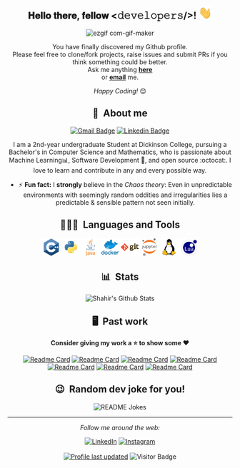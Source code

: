 <div align="center">
<h2> 𝐇𝐞𝐥𝐥𝐨 𝐭𝐡𝐞𝐫𝐞, 𝐟𝐞𝐥𝐥𝐨𝐰 <𝚍𝚎𝚟𝚎𝚕𝚘𝚙𝚎𝚛𝚜/>! <img src="https://github.com/ABSphreak/ABSphreak/blob/master/gifs/Hi.gif" width="30"></h2>
</div>

<div align="center" width="50">

![ezgif com-gif-maker](https://user-images.githubusercontent.com/98346408/205467195-d595274e-f00f-440e-98aa-fa92bb56779d.gif)

</div>


<div align="center">
  
You have finally discovered my Github profile. <br>
Please feel free to clone/fork projects, raise issues and submit PRs if you think something could be better. <br>
Ask me anything <a href="https://github.com/Shahir-47/Shahir-47/issues/new"><b>here</b></a><br>
or <a href="mailto:ahmeds@dickinson.edu"><b>email</b></a> me.

<i>Happy Coding!</i> 😊
 
</div>

<div align="center">

## 👨 &nbsp;About me

[![Gmail Badge](https://img.shields.io/badge/-ahmeds@dickinson.edu-c14438?style=flat&logo=Gmail&logoColor=white)](mailto:ahmeds@dickinson.edu "Connect via Email")
[![Linkedin Badge](https://img.shields.io/badge/-Shahir%20Ahmed-0072b1?style=flat&logo=Linkedin&logoColor=white)](https://www.linkedin.com/in/shahir47// "Connect on LinkedIn")


I am a 2nd-year undergraduate Student at Dickinson College, pursuing a Bachelor's in Computer Science and Mathematics, who is passionate about  Machine Learning:bar_chart:, Software Development :snake:, and open source :octocat:. I love to learn and contribute in any and every possible way.

- ⚡ **Fun fact:** I **strongly** believe in the *Chaos theory*: Even in unpredictable environments with seemingly random oddities and irregularities lies a predictable & sensible pattern not seen initially.

</div>
<div align="center">
  
 ## 👨🏻‍💻 &nbsp;Languages and Tools <br />
  <code><img height="40" src="https://raw.githubusercontent.com/github/explore/80688e429a7d4ef2fca1e82350fe8e3517d3494d/topics/cpp/cpp.png"></code>
  <code><img height="40" src="https://raw.githubusercontent.com/github/explore/80688e429a7d4ef2fca1e82350fe8e3517d3494d/topics/python/python.png"></code>
  <code><img height="40" src="https://raw.githubusercontent.com/github/explore/80688e429a7d4ef2fca1e82350fe8e3517d3494d/topics/java/java.png"></code>
  <code><img height="40" src="https://raw.githubusercontent.com/github/explore/80688e429a7d4ef2fca1e82350fe8e3517d3494d/topics/docker/docker.png"></code>
  <code><img height="40" src="https://raw.githubusercontent.com/github/explore/80688e429a7d4ef2fca1e82350fe8e3517d3494d/topics/git/git.png"></code>
  <code><img height="40" src="https://raw.githubusercontent.com/github/explore/80688e429a7d4ef2fca1e82350fe8e3517d3494d/topics/jupyter-notebook/jupyter-notebook.png"></code>
  <code><img height="40" src="https://raw.githubusercontent.com/github/explore/80688e429a7d4ef2fca1e82350fe8e3517d3494d/topics/linux/linux.png"></code>
  <code><img height="40" src="https://raw.githubusercontent.com/github/explore/80688e429a7d4ef2fca1e82350fe8e3517d3494d/topics/lua/lua.png"></code>
</div>
<div align="center">

## 📊 &nbsp;Stats
<img align="center" src="https://github-readme-stats-2cpj.vercel.app/api?username=Shahir-47&include_all_commits=true&count_private=true&show_icons=true&line_height=20&title_color=7A7ADB&icon_color=2234AE&text_color=D3D3D3&bg_color=0,000000,130F40" alt="Shahir's Github Stats">

  
  
 ## 🖥 &nbsp;Past work

<strong>Consider giving my work a :star: to show some :heart:</strong>

[![Readme Card](https://github-readme-stats-2cpj.vercel.app/api/pin/?username=Shahir-47&repo=Todo-List&bg_color=0d1116&title_color=ce09ec&text_color=a4aacb&icon_color=007ec6)](https://github.com/Shahir-47/https://github.com/Shahir-47/Todo-List) 
[![Readme Card](https://github-readme-stats-2cpj.vercel.app/api/pin/?username=Shahir-47&repo=Weather-Whiz&bg_color=0d1116&title_color=ce09ec&text_color=a4aacb&icon_color=007ec6)](https://github.com/Shahir-47/Weather-Whiz)
[![Readme Card](https://github-readme-stats-2cpj.vercel.app/api/pin/?username=Shahir-47&repo=Calculator&bg_color=0d1116&title_color=ce09ec&text_color=a4aacb&icon_color=007ec6)](https://github.com/Shahir-47/Calculator)
[![Readme Card](https://github-readme-stats-2cpj.vercel.app/api/pin/?username=Shahir-47&repo=Calculator&bg_color=0d1116&title_color=ce09ec&text_color=a4aacb&icon_color=007ec6)](https://github.com/Shahir-47/Calculator)
[![Readme Card](https://github-readme-stats-2cpj.vercel.app/api/pin/?username=Shahir-47&repo=Restaurant-Page&bg_color=0d1116&title_color=ce09ec&text_color=a4aacb&icon_color=007ec6)](https://github.com/Shahir-47/Restaurant-Page)
[![Readme Card](https://github-readme-stats-2cpj.vercel.app/api/pin/?username=Shahir-47&repo=Tic-Tac-Toe&bg_color=0d1116&title_color=ce09ec&text_color=a4aacb&icon_color=007ec6)](https://github.com/Shahir-47/Tic-Tac-Toe)
[![Readme Card](https://github-readme-stats-2cpj.vercel.app/api/pin/?username=Shahir-47&repo=Etch-a-Sketch&bg_color=0d1116&title_color=ce09ec&text_color=a4aacb&icon_color=007ec6)](https://github.com/Shahir-47/Etch-a-Sketch)

## 😉 &nbsp;Random dev joke for you!
<img align="center" src="https://readme-jokes.vercel.app/api?bgColor=%23073b4c&textColor=%2306d6a0&aColor=%2306d6a0&borderColor=%2306d6a0" alt="README Jokes"></a>

---

<i>Follow me around the web:</i><br>

<a href="https://www.linkedin.com/in/shahir47/" target="_blank"><img src="https://img.shields.io/badge/LinkedIn-%230077B5.svg?&style=flat-square&logo=linkedin&logoColor=white" alt="LinkedIn"></a>
<a href="https://www.instagram.com/shahirahmed._/" target="_blank"><img src="https://img.shields.io/badge/Instagram-%23E4405F.svg?&style=flat-square&logo=instagram&logoColor=white" alt="Instagram"></a>
\
\
[![Profile last updated](https://img.shields.io/github/last-commit/Shahir-47/Shahir-47?label=Last%20updated&style=flat)](https://github.com/Shahir-47/Shahir-47/commits)<space><space>
![Visitor Badge](https://visitor-badge.laobi.icu/badge?page_id=Shahir-47.Shahir-47)
